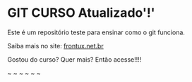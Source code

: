 # GIT CURSO Atualizado'!'

Este é um repositório teste para ensinar como o git funciona.

Saiba mais no site: [frontux.net.br](http://frontux.net.br)

Gostou do curso? Quer mais? Então acesse!!!!

~
~
~
~
~
~
